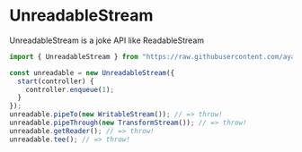 # UnreadableStream

UnreadableStream is a joke API like ReadableStream

```ts
import { UnreadableStream } from "https://raw.githubusercontent.com/ayame113/UnreadableStream/main/mod.ts";

const unreadable = new UnreadableStream({
  start(controller) {
    controller.enqueue(1);
  }
});
unreadable.pipeTo(new WritableStream()); // => throw!
unreadable.pipeThrough(new TransformStream()); // => throw!
unreadable.getReader(); // => throw!
unreadable.tee(); // => throw!
```
